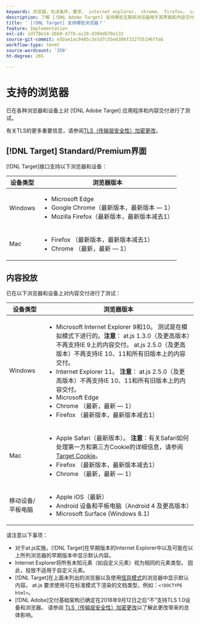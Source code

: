 ```yaml
---
keywords: 浏览器，先决条件，要求， internet explorer， chrome， firefox， safari， android， surface，浏览器0
description: 了解 [!DNL Adobe Target] 支持哪些互联网浏览器用于其界面和内容交付。
title: ' [!DNL Target] 支持哪些浏览器？'
feature: Implementation
exl-id: 1d778e14-26b0-477b-ac28-d304db70a133
source-git-commit: e5bae1ac9485c3e1d7c55e6386f332755196ffab
workflow-type: tm+mt
source-wordcount: '350'
ht-degree: 26%

---
```


# 支持的浏览器

已在各种浏览器和设备上对 [!DNL Adobe Target] 应用程序和内容交付进行了测试。

有关TLS的更多重要信息，请参阅[TLS（传输层安全性）加密更改](tls-transport-layer-security-encryption.md)。

## [!DNL Target] Standard/Premium界面

[!DNL Target]接口支持以下浏览器和设备：

| 设备类型 | 浏览器版本 |
|--- |--- |
| Windows | <ul><li>Microsoft Edge</li><li>Google Chrome（最新版本，最新版本 — 1）</li><li>Mozilla Firefox（最新版本，最新版本减去1）</li></ul> |
| Mac | <ul><li>Firefox （最新版本，最新版本减去1）</li><li>Chrome （最新，最新 — 1）</li></ul> |

## 内容投放

已在以下浏览器和设备上对内容交付进行了测试：

| 设备类型 | 浏览器版本 |
|--- |--- |
| Windows | <ul><li>Microsoft Internet Explorer 9和10。 测试是在模拟模式下进行的。**注意**： at.js 1.3.0（及更高版本）不再支持IE 9上的内容交付。 at.js 2.5.0（及更高版本）不再支持IE 10、11和所有旧版本上的内容交付。</li><li>Internet Explorer 11。 **注意**： at.js 2.5.0（及更高版本）不再支持IE 10、11和所有旧版本上的内容交付。</li><li>Microsoft Edge</li><li>Chrome （最新，最新 — 1）</li><li>Firefox （最新版本，最新版本减去1）</li></ul> |
| Mac | <ul><li>Apple Safari（最新版本）。 **注意**：有关Safari如何处理第一方和第三方Cookie的详细信息，请参阅[Target Cookie](../implement/client-side/atjs/atjs-cookies.md)。</li><li>Firefox （最新版本，最新版本减去1）</li><li>Chrome （最新，最新 — 1）</li></ul> |
| 移动设备/平板电脑 | <ul><li>Apple iOS（最新）</li><li>Android 设备和平板电脑（Android 4 及更高版本）</li><li>Microsoft Surface (Windows 8.1)</li></ul> |

请注意以下事项：

* 对于at.js实施，[!DNL Target]在早期版本的Internet Explorer中以及可能在以上所列浏览器的早期版本中显示默认内容。
* Internet Explorer将所有未知元素（如自定义元素）视为相同的元素类型。 因此，投放不适用于自定义元素。
* [!DNL Target]在上面未列出的浏览器以及使用[怪异模式](https://en.wikipedia.org/wiki/Quirks_mode)的浏览器中显示默认内容。 at.js 要求使用可在标准模式下渲染的文档类型，例如：`<!DOCTYPE html>`。
* [!DNL Adobe]交付基础架构已确定在2018年9月12日之后“不”支持TLS 1.0设备和浏览器。 请参阅 [TLS（传输层安全性）加密更改](../before-implement/tls-transport-layer-security-encryption.md)以了解此更改带来的总体影响。
